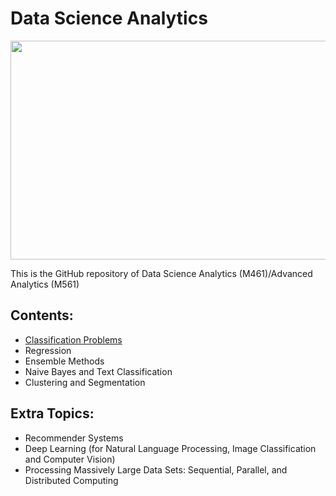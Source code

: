 # Data Science Analytics

<img src="logo.png" height="350" width = "1000">

This is the GitHub repository of Data Science Analytics (M461)/Advanced Analytics (M561)

## Contents:

- [Classification Problems](https://github.com/um-perez-alvaro/Data-Science-Practice/blob/master/Jupyter%20Notebooks/Classification/README.md)
- Regression
- Ensemble Methods
- Naive Bayes and Text Classification
- Clustering and Segmentation
  
## Extra Topics:
- Recommender Systems
- Deep Learning (for Natural Language Processing, Image Classification and Computer Vision)
- Processing Massively Large Data Sets: Sequential, Parallel, and Distributed Computing


